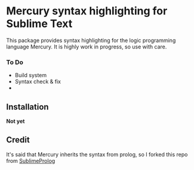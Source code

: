 # Mercury syntax highlighting for Sublime Text #

This package provides syntax highlighting for the logic
programming language Mercury. It is highly work in progress, so use with care.

### To Do ###
* Build system
* Syntax check & fix
*

## Installation ##
**Not yet**

## Credit ##
It's said that Mercury inherits the syntax from prolog, so I forked this repo from [SublimeProlog](https://github.com/alnkpa/sublimeprolog)